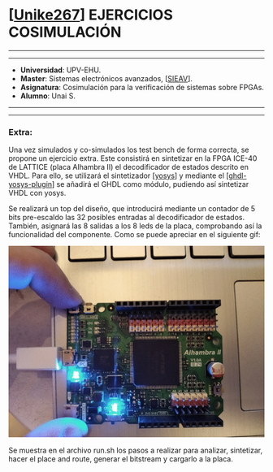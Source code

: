 # [[Unike267](https://github.com/Unike267)] EJERCICIOS COSIMULACIÓN
---
---

- **Universidad**: UPV-EHU.
- **Master**: Sistemas electrónicos avanzados, [[SIEAV](https://github.com/umarcor/SIEAV)].
- **Asignatura**: Cosimulación para la verificación de sistemas sobre FPGAs.
- **Alumno**: Unai S.

---
---

### Extra:

Una vez simulados y co-simulados los test bench de forma correcta, se propone un ejercicio extra. Este consistirá en sintetizar en la FPGA ICE-40 de LATTICE (placa Alhambra II) el decodificador de estados descrito en VHDL. Para ello, se utilizará el sintetizador [[yosys](https://github.com/YosysHQ/yosys)] y mediante el [[ghdl-yosys-plugin](https://github.com/ghdl/ghdl-yosys-plugin)] se añadirá el GHDL como módulo, pudiendo así sintetizar VHDL con yosys.

Se realizará un top del diseño, que introducirá mediante un contador de 5 bits pre-escaldo las 32 posibles entradas al decodificador de estados. También, asignará las 8 salidas a los 8 leds de la placa, comprobando así la funcionalidad del componente. Como se puede apreciar en el siguiente gif:

![flujo del state decoder](https://github.com/Unike267/Photos/blob/master/UNI-Photos/cosim/state_decoder.gif)

Se muestra en el archivo run.sh los pasos a realizar para analizar, sintetizar, hacer el place and route, generar el bitstream y cargarlo a la placa.


